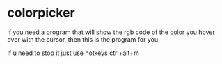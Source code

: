 # colorpicker
if you need a program that will show the rgb code of the color you hover over with the cursor, then this is the program for you

If u need to stop it just use hotkeys ctrl+alt+m
